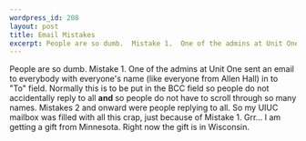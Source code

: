 ```yaml
--- 
wordpress_id: 208
layout: post
title: Email Mistakes
excerpt: People are so dumb.  Mistake 1.  One of the admins at Unit One sent an email to everybody with everyone's name (like everyone from Allen Hall) in to "To" field.  Normally this is to be put in the BCC field so people do not accidentally reply to all <b>and</b> so people do not have to scroll through so many names.  Mistakes 2 and onward were people replying to all.  So my UIUC mailbox was filled with all this crap, just because of Mistake 1.  Grr...  I am getting a gift from Minnesota.  Right now the gift is in Wisconsin.
---
```

People are so dumb.  Mistake 1.  One of the admins at Unit One sent an email to everybody with everyone's name (like everyone from Allen Hall) in to "To" field.  Normally this is to be put in the BCC field so people do not accidentally reply to all <b>and</b> so people do not have to scroll through so many names.  Mistakes 2 and onward were people replying to all.  So my UIUC mailbox was filled with all this crap, just because of Mistake 1.  Grr...  I am getting a gift from Minnesota.  Right now the gift is in Wisconsin.

